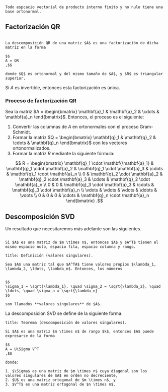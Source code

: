 ```ad-theorem

Todo espcacio vectorial de producto interno finito y no nulo tiene una base ortonormal.

```

## Factorización QR


```ad-definition

La descomposición QR de una matriz $A$ es una factorización de dicha matriz en la forma

$$
A = QR
,$$

donde $Q$ es ortonormal y del mismo tamaño de $A$, y $R$ es triangular superior.

```

Si $A$ es invertible, entonces esta factorización es única.

### Proceso de factorización QR

Sea la matriz $A = \begin{bmatrix} \mathbf{a}_1 & \mathbf{a}_2 & \cdots & \mathbf{a}_n \end{bmatrix}$. Entonces, el proceso es el siguiente:

1. Convertir las columnas de $A$ en ortonormales con el proceso Gram-Schmidt.
2. Formar la matriz $Q = \begin{bmatrix} \mathbf{q}_1 & \mathbf{q}_2 & \cdots & \mathbf{q}_n \end{bmatrix}$ con los vectores ortonormalizados.
3. Formar la matriz $R$ mediante la siguiente fórmula:

$$
R = \begin{bmatrix}
\mathbf{q}_1 \cdot \mathbf{\mathbf{a}_1} & \mathbf{q}_1 \cdot \mathbf{a}_2 & \mathbf{q}_1 \cdot \mathbf{a}_3 & \cdots & \mathbf{q}_1 \cdot \mathbf{a}_n \\
0 & \mathbf{q}_2 \cdot \mathbf{a}_2 & \mathbf{q}_2 \cdot \mathbf{a}_3 & \cdots & \mathbf{q}_2 \cdot \mathbf{a}_n \\
0 & 0 & \mathbf{q}_3 \cdot \mathbf{a}_3 & \cdots & \mathbf{q}_3 \cdot \mathbf{a}_n \\
\vdots & \vdots & \vdots & \ddots & \vdots \\
0 & 0 & 0 & \cdots & \mathbf{q}_n \cdot \mathbf{a}_n
\end{bmatrix}
.$$

## Descomposición SVD

Un resultado que necesitaremos más adelante son las siguientes.

```ad-theorem

Si $A$ es una matriz de $m \times n$, entonces $A$ y $A^T$ tienen el mismo espacio nulo, espacio fila, espacio columna y rango.

```

```ad-definition
title: Definición (valores singulares).

Sea $A$ una matriz tal que $A^TA$ tiene valores propios $\lambda_1, \lambda_2, \ldots, \lambda_n$. Entonces, los números


$$
\sigma_1 = \sqrt{\lambda_1}, \quad \sigma_2 = \sqrt{\lambda_2}, \quad \ldots, \quad \sigma_n = \sqrt{\lambda_n}
$$

son llamados **valores singulares** de $A$.

```

La descomposición SVD se define de la siguiente forma.

```ad-theorem
title: Teorema (descomposición de valores singulares).

Si $A$ es una matriz $m \times n$ de rango $k$, entonces $A$ puede expresarse de la forma

$$
A = U\Sigma V^T
,$$

donde:

1. $\Sigma$ es una matriz de $m \times n$ cuya diagonal son los valores singulares de $A$ en orden no decreciente,
2. $U$ es una matriz ortogonal de $m \times n$, y
3. $V^T$ es una matriz ortogonal de $n \times n$.

```
